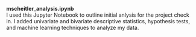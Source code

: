 **mscheitler_analysis.ipynb**<br>
I used this Jupyter Notebook to outline initial anlysis for the project check in. I added univariate and bivariate descriptive statistics, hypothesis tests, and machine learning techniques to analyze my data.  
